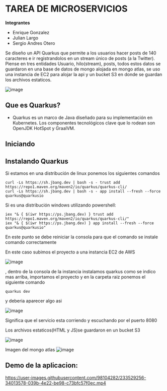 # TAREA DE MICROSERVICIOS
**Integrantes**
- Enrique Gonzalez
- Julian Largo
- Sergio Andres Otero

Se diseño un API  Quarkus que permite a los usuarios hacer posts de 140 caracteres e ir registrandolos en un stream único de posts (a la Twitter). Piense en tres entidades Usuario, hilo(stream), posts, todos estos datos se guardaron en una base de datos de mongo alojada en mongo atlas, se uso una instancia de EC2 para alojar la api y un bucket S3 en donde se guardan los archivos estaticos.

![image](https://user-images.githubusercontent.com/98104282/233527363-55cf2edf-346f-44f4-b970-73a3f8c406cd.png)



## Que es Quarkus?
 - Quarkus es un marco de Java diseñado para su implementación en Kubernetes. Los componentes tecnológicos clave que lo rodean son OpenJDK HotSpot y GraalVM.
 
## Iniciando

## Instalando Quarkus
Si estamos en una distribución de linux ponemos los siguientes comandos 
```
curl -Ls https://sh.jbang.dev | bash -s - trust add https://repo1.maven.org/maven2/io/quarkus/quarkus-cli/
curl -Ls https://sh.jbang.dev | bash -s - app install --fresh --force quarkus@quarkusio
``` 
Si es una distribución windows utilizando powershell:
```
iex "& { $(iwr https://ps.jbang.dev) } trust add https://repo1.maven.org/maven2/io/quarkus/quarkus-cli/"
iex "& { $(iwr https://ps.jbang.dev) } app install --fresh --force quarkus@quarkusio"
```
En este punto se debe reiniciar la consola para que el comando se instale comando correctamente 


En este caso subimos el proyecto a una instancia EC2 de AWS

![image](https://user-images.githubusercontent.com/98104282/233528598-c2cbffb4-857f-4614-9a44-507084eb65db.png)


, dentro de la consola de la instancia instalamos quarkus como se indico mas arriba, importamos el proyecto y en la carpeta raiz ponemos el siguiente comando
```
quarkus dev
```
y deberia aparecer algo asi

![image](https://user-images.githubusercontent.com/98104282/233528481-044beb6f-4eea-4d6d-888d-3b946fea7bb3.png)

Significa que el servicio esta corriendo y escuchando por el puerto 8080

Los archivos estaticos(HTML y JS)se guardaron en un bucket S3

![image](https://user-images.githubusercontent.com/98104282/233529027-20336ab0-db73-4d96-a058-f72bcb916666.png)

Imagen del mongo atlas
![image](https://user-images.githubusercontent.com/98104282/233529138-b133ab58-70ac-4d20-ade9-bf5ee0c5ec92.png)

 ## Demo de la aplicacion:
 

https://user-images.githubusercontent.com/98104282/233529256-34013578-039b-4e22-be98-c73bfc57f0ec.mp4




